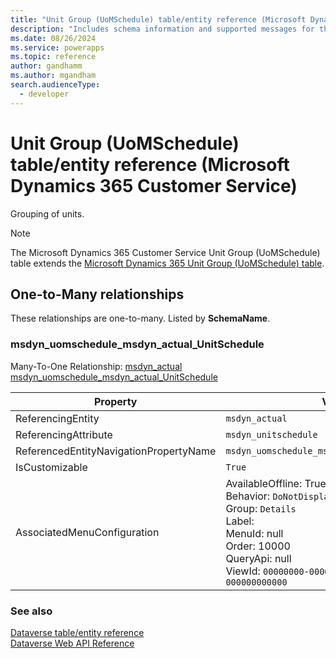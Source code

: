 ```yaml
---
title: "Unit Group (UoMSchedule) table/entity reference (Microsoft Dynamics 365 Customer Service)"
description: "Includes schema information and supported messages for the Unit Group (UoMSchedule) table/entity with Microsoft Dynamics 365 Customer Service."
ms.date: 08/26/2024
ms.service: powerapps
ms.topic: reference
author: gandhamm
ms.author: mgandham
search.audienceType: 
  - developer
---
```


# Unit Group (UoMSchedule) table/entity reference (Microsoft Dynamics 365 Customer Service)

Grouping of units.

> [!NOTE]
> The Microsoft Dynamics 365 Customer Service Unit Group (UoMSchedule) table extends the [Microsoft Dynamics 365 Unit Group (UoMSchedule) table](/dynamics365/developer/entities/uomschedule).




## One-to-Many relationships

These relationships are one-to-many. Listed by **SchemaName**.

### <a name="BKMK_msdyn_uomschedule_msdyn_actual_UnitSchedule"></a> msdyn_uomschedule_msdyn_actual_UnitSchedule

Many-To-One Relationship: [msdyn_actual msdyn_uomschedule_msdyn_actual_UnitSchedule](msdyn_actual.md#BKMK_msdyn_uomschedule_msdyn_actual_UnitSchedule)

|Property|Value|
|---|---|
|ReferencingEntity|`msdyn_actual`|
|ReferencingAttribute|`msdyn_unitschedule`|
|ReferencedEntityNavigationPropertyName|`msdyn_uomschedule_msdyn_actual_UnitSchedule`|
|IsCustomizable|`True`|
|AssociatedMenuConfiguration|AvailableOffline: True<br />Behavior: `DoNotDisplay`<br />Group: `Details`<br />Label: <br />MenuId: null<br />Order: 10000<br />QueryApi: null<br />ViewId: `00000000-0000-0000-0000-000000000000`|



### See also

[Dataverse table/entity reference](../about-entity-reference.md)  
[Dataverse Web API Reference](/power-apps/developer/data-platform/webapi/reference/about)   

